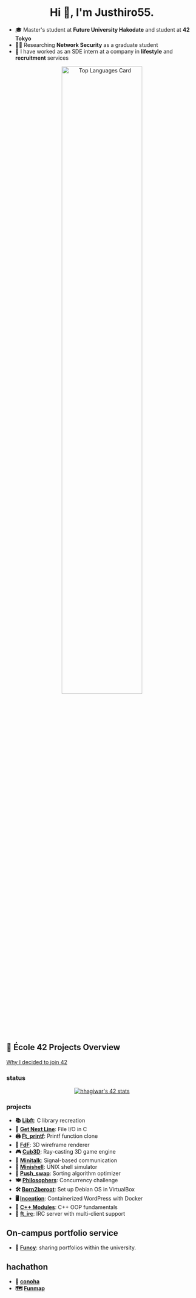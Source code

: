 <h1 align="center">Hi 👋, I'm Justhiro55.</h1>

- 🎓 Master's student at **Future University Hakodate** and student at **42 Tokyo**
- 👨‍💻 Researching **Network Security** as a graduate student
- 🌱 I have worked as an SDE intern at a company in **lifestyle** and **recruitment** services

<div align="center">
  <img src="https://github-readme-stats.vercel.app/api/top-langs/?username=Justhiro55&layout=compact&theme=tokyonight" alt="Top Languages Card" style="width: 65%;" />
</div>

## 🚀 École 42 Projects Overview
[Why I decided to join 42](https://note.com/__justhiro/n/n8538a9d4cec1)

### status
<div align="center">

  [![hhagiwar's 42 stats](https://badge.mediaplus.ma/<darkblue>/hhagiwar)](https://github.com/oakoudad/badge42)
</div>

### projects
- **📚 [Libft](https://github.com/Justhiro55/libft)**: C library recreation
- **📃 [Get Next Line](https://github.com/Justhiro55/get_next_line)**: File I/O in C
- **🖨️ [Ft_printf](https://github.com/Justhiro55/ft_printf)**: Printf function clone
- **🌌 [FdF](https://github.com/Justhiro55/FdF)**: 3D wireframe renderer
- **🎮 [Cub3D](https://github.com/Justhiro55/Cub3d)**: Ray-casting 3D game engine
- **📡 [Minitalk](https://github.com/Justhiro55/minitalk)**: Signal-based communication
- **🐚 [Minishell](https://github.com/Justhiro55/minishell)**: UNIX shell simulator
- **🧩 [Push_swap](https://github.com/Justhiro55/push_swap)**: Sorting algorithm optimizer
- **🍽️ [Philosophers](https://github.com/Justhiro55/Philosophers)**: Concurrency challenge
- **🛠️ [Born2beroot](https://github.com/Justhiro55/Born2beroot)**: Set up Debian OS in VirtualBox
- **🖥️ [Inception](https://github.com/Justhiro55/inception-42)**: Containerized WordPress with Docker
- **🚀 [C++ Modules](https://github.com/Justhiro55/cpp)**: C++ OOP fundamentals
- **💬 [ft_irc](https://github.com/Justhiro55/ft_irc)**: IRC server with multi-client support

## On-campus portfolio service
- **📁 [Funcy](https://github.com/Funcy-ICT)**: sharing portfolios within the university.

## hachathon
- **📁 [conoha](https://github.com/Justhiro55/ConoHA)**
- **🗺️ [Funmap](https://github.com/Justhiro55/FunMap)**




